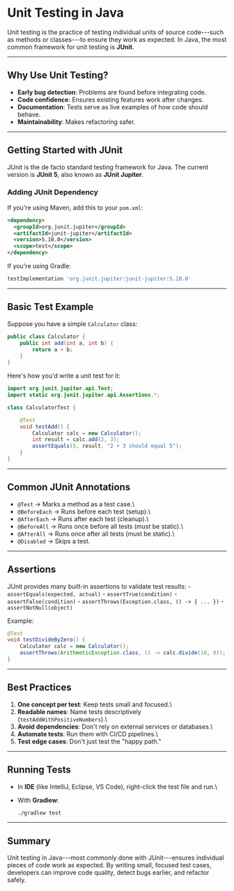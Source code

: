 # Unit Testing in Java

Unit testing is the practice of testing individual units of source
code---such as methods or classes---to ensure they work as expected. In
Java, the most common framework for unit testing is **JUnit**.

------------------------------------------------------------------------

## Why Use Unit Testing?

-   **Early bug detection**: Problems are found before integrating code.
-   **Code confidence**: Ensures existing features work after changes.
-   **Documentation**: Tests serve as live examples of how code should
    behave.
-   **Maintainability**: Makes refactoring safer.

------------------------------------------------------------------------

## Getting Started with JUnit

JUnit is the de facto standard testing framework for Java. The current
version is **JUnit 5**, also known as **JUnit Jupiter**.

### Adding JUnit Dependency

If you're using Maven, add this to your `pom.xml`:

``` xml
<dependency>
  <groupId>org.junit.jupiter</groupId>
  <artifactId>junit-jupiter</artifactId>
  <version>5.10.0</version>
  <scope>test</scope>
</dependency>
```

If you're using Gradle:

``` gradle
testImplementation 'org.junit.jupiter:junit-jupiter:5.10.0'
```

------------------------------------------------------------------------

## Basic Test Example

Suppose you have a simple `Calculator` class:

``` java
public class Calculator {
    public int add(int a, int b) {
        return a + b;
    }
}
```

Here's how you'd write a unit test for it:

``` java
import org.junit.jupiter.api.Test;
import static org.junit.jupiter.api.Assertions.*;

class CalculatorTest {

    @Test
    void testAdd() {
        Calculator calc = new Calculator();
        int result = calc.add(2, 3);
        assertEquals(5, result, "2 + 3 should equal 5");
    }
}
```

------------------------------------------------------------------------

## Common JUnit Annotations

-   `@Test` → Marks a method as a test case.\
-   `@BeforeEach` → Runs before each test (setup).\
-   `@AfterEach` → Runs after each test (cleanup).\
-   `@BeforeAll` → Runs once before all tests (must be static).\
-   `@AfterAll` → Runs once after all tests (must be static).\
-   `@Disabled` → Skips a test.

------------------------------------------------------------------------

## Assertions

JUnit provides many built-in assertions to validate test results: -
`assertEquals(expected, actual)` - `assertTrue(condition)` -
`assertFalse(condition)` -
`assertThrows(Exception.class, () -> { ... })` - `assertNotNull(object)`

Example:

``` java
@Test
void testDivideByZero() {
    Calculator calc = new Calculator();
    assertThrows(ArithmeticException.class, () -> calc.divide(10, 0));
}
```

------------------------------------------------------------------------

## Best Practices

1.  **One concept per test**: Keep tests small and focused.\
2.  **Readable names**: Name tests descriptively
    (`testAddWithPositiveNumbers`).\
3.  **Avoid dependencies**: Don't rely on external services or
    databases.\
4.  **Automate tests**: Run them with CI/CD pipelines.\
5.  **Test edge cases**: Don't just test the "happy path."

------------------------------------------------------------------------

## Running Tests

-   In **IDE** (like IntelliJ, Eclipse, VS Code), right-click the test
    file and run.\

-   With **Gradlew**:

    ``` bash
    ./gradlew test
    ```

------------------------------------------------------------------------

## Summary

Unit testing in Java---most commonly done with JUnit---ensures
individual pieces of code work as expected. By writing small, focused
test cases, developers can improve code quality, detect bugs earlier,
and refactor safely.
